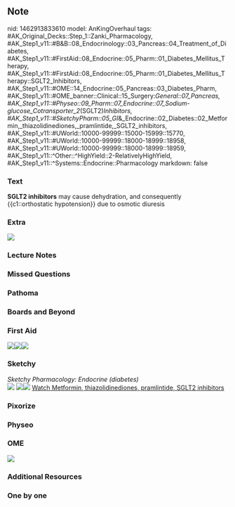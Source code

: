 ## Note
nid: 1462913833610
model: AnKingOverhaul
tags: #AK_Original_Decks::Step_1::Zanki_Pharmacology, #AK_Step1_v11::#B&B::08_Endocrinology::03_Pancreas::04_Treatment_of_Diabetes, #AK_Step1_v11::#FirstAid::08_Endocrine::05_Pharm::01_Diabetes_Mellitus_Therapy, #AK_Step1_v11::#FirstAid::08_Endocrine::05_Pharm::01_Diabetes_Mellitus_Therapy::SGLT2_Inhibitors, #AK_Step1_v11::#OME::14_Endocrine::05_Pancreas::03_Diabetes_Pharm, #AK_Step1_v11::#OME_banner::Clinical::15_Surgery:_General::07_Pancreas, #AK_Step1_v11::#Physeo::09_Pharm::07_Endocrine::07_Sodium-glucose_Cotransporter_2_(SGLT2)_Inhibitors, #AK_Step1_v11::#SketchyPharm::05_GI_&_Endocrine::02_Diabetes::02_Metformin,_thiazolidinediones,_pramlintide,_SGLT2_inhibitors, #AK_Step1_v11::#UWorld::10000-99999::15000-15999::15770, #AK_Step1_v11::#UWorld::10000-99999::18000-18999::18958, #AK_Step1_v11::#UWorld::10000-99999::18000-18999::18959, #AK_Step1_v11::^Other::^HighYield::2-RelativelyHighYield, #AK_Step1_v11::^Systems::Endocrine::Pharmacology
markdown: false

### Text
<div>
  <b>SGLT2 inhibitors</b> may cause dehydration, and consequently
  {{c1::orthostatic hypotension}} due to osmotic diuresis
</div>

### Extra
<img src="paste-226112848265688.jpg">

### Lecture Notes


### Missed Questions


### Pathoma


### Boards and Beyond


### First Aid
<img src="paste-730582526984195.jpg"><img src=
"paste-726519487922179.jpg"><img src="paste-732279039066115.jpg">

### Sketchy
<div>
  <i>Sketchy Pharmacology: Endocrine (diabetes)</i>
</div><img src="paste-690111050153985.jpg"> <img src=
"paste-f8e04288f90b4fe9d96ddbedc6afd770624ff861.png"><img src=
"paste-a2c8f3d9bb2746bd12388016e2203ace0a0c581d.png"> <a href=
"https://dashboard.sketchy.com/study/medical/courses/medical-pharmacology/units/medical-pharmacology-gi-endocrine/videos/medical-pharmacology-gi-and-endocrine-diabetes-metformin-thiazolidinediones-pramlintide-sglt2-inhibitors?utm_source=anki&utm_medium=partnership&utm_campaign=february_update&utm_content=medical">
Watch Metformin, thiazolidinediones, pramlintide, SGLT2
inhibitors</a>

### Pixorize


### Physeo


### OME
<div class="ome-widget">
  <a href=
  "https://onlinemeded.org/spa/surgery-general/pancreas/acquire?ref=anki">
  <img src="_OME_AnkiFlashcards_Lesson_1.png"></a>
</div>

### Additional Resources


### One by one

